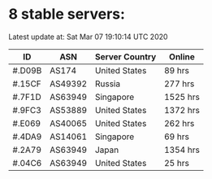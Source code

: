 # 8 stable servers:

Latest update at: Sat Mar 07 19:10:14 UTC 2020

| ID | ASN | Server Country | Online |
| -- | --- | -------------- | ------ |
| #.D09B | AS174 | United States | 89 hrs |
| #.15CF | AS49392 | Russia | 277 hrs |
| #.7F1D | AS63949 | Singapore | 1525 hrs |
| #.9FC3 | AS53889 | United States | 1372 hrs |
| #.E069 | AS40065 | United States | 262 hrs |
| #.4DA9 | AS14061 | Singapore | 69 hrs |
| #.2A79 | AS63949 | Japan | 1354 hrs |
| #.04C6 | AS63949 | United States | 25 hrs |

